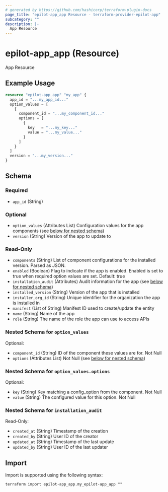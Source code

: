 ```yaml
---
# generated by https://github.com/hashicorp/terraform-plugin-docs
page_title: "epilot-app_app Resource - terraform-provider-epilot-app"
subcategory: ""
description: |-
  App Resource
---
```


# epilot-app_app (Resource)

App Resource

## Example Usage

```terraform
resource "epilot-app_app" "my_app" {
  app_id = "...my_app_id..."
  option_values = [
    {
      component_id = "...my_component_id..."
      options = [
        {
          key   = "...my_key..."
          value = "...my_value..."
        }
      ]
    }
  ]
  version = "...my_version..."
}
```

<!-- schema generated by tfplugindocs -->
## Schema

### Required

- `app_id` (String)

### Optional

- `option_values` (Attributes List) Configuration values for the app components (see [below for nested schema](#nestedatt--option_values))
- `version` (String) Version of the app to update to

### Read-Only

- `components` (String) List of component configurations for the installed version. Parsed as JSON.
- `enabled` (Boolean) Flag to indicate if the app is enabled. Enabled is set to true when required option values are set. Default: true
- `installation_audit` (Attributes) Audit information for the app (see [below for nested schema](#nestedatt--installation_audit))
- `installed_version` (String) Version of the app that is installed
- `installer_org_id` (String) Unique identifier for the organization the app is installed in
- `manifest` (List of String) Manifest ID used to create/update the entity
- `name` (String) Name of the app
- `role` (String) The name of the role the app can use to access APIs

<a id="nestedatt--option_values"></a>
### Nested Schema for `option_values`

Optional:

- `component_id` (String) ID of the component these values are for. Not Null
- `options` (Attributes List) Not Null (see [below for nested schema](#nestedatt--option_values--options))

<a id="nestedatt--option_values--options"></a>
### Nested Schema for `option_values.options`

Optional:

- `key` (String) Key matching a config_option from the component. Not Null
- `value` (String) The configured value for this option. Not Null



<a id="nestedatt--installation_audit"></a>
### Nested Schema for `installation_audit`

Read-Only:

- `created_at` (String) Timestamp of the creation
- `created_by` (String) User ID of the creator
- `updated_at` (String) Timestamp of the last update
- `updated_by` (String) User ID of the last updater

## Import

Import is supported using the following syntax:

```shell
terraform import epilot-app_app.my_epilot-app_app ""
```
